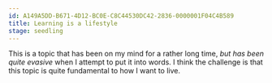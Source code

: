 ```yaml
---
id: A149A5DD-B671-4D12-BC0E-C8C44530DC42-2836-0000001F04C4B589
title: Learning is a lifestyle
stage: seedling
---
```

This is a topic that has been on my mind for a rather long time, *but has been quite evasive* when I attempt to put it into words. I think the challenge is that this topic is quite fundamental to how I want to live.


<orbit-reviewarea><orbit-prompt cloze="This is a topic that has been on my mind for a rather {long time}, *but has been quite evasive* when I attempt to put it into words."></orbit-prompt>
<orbit-prompt cloze="I think the {challenge} is that this topic is quite fundamental to how I want to live."></orbit-prompt>
<orbit-prompt question="Why is learning a lifestyle?" answer="There is a growing amount of evidence that practices that help you learn most effectively also promote a healthy lifestyle."></orbit-prompt></orbit-reviewarea>
